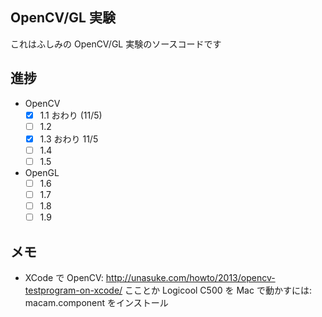 ## OpenCV/GL 実験

これはふしみの OpenCV/GL 実験のソースコードです

## 進捗

- OpenCV
    - [x] 1.1 おわり (11/5)
    - [ ] 1.2 
    - [x] 1.3 おわり 11/5
    - [ ] 1.4
    - [ ] 1.5
- OpenGL
    - [ ] 1.6
    - [ ] 1.7
    - [ ] 1.8
    - [ ] 1.9

## メモ

- XCode で OpenCV: http://unasuke.com/howto/2013/opencv-testprogram-on-xcode/ こことか
  Logicool C500 を Mac で動かすには: macam.component をインストール
